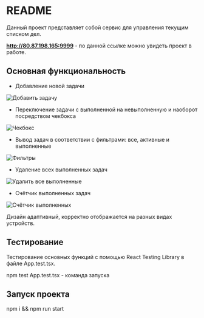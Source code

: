 # README

Данный проект представляет собой сервис для управления текущим списком дел.

**http://80.87.198.165:9999** - по данной ссылке можно увидеть проект в работе.

## Основная функциональность

* Добавление новой задачи
   
![Добавить задачу](https://github.com/user-attachments/assets/ad737c5f-c9c8-4d91-b57a-78962f44c618)
* Переключение задачи с выполненной на невыполненную и наоборот посредством чекбокса

![Чекбокс](https://github.com/user-attachments/assets/692223cd-be0e-4f26-b445-abd364d57cf3)
* Вывод задач в соответствии с фильтрами: все, активные и выполненные

![Фильтры](https://github.com/user-attachments/assets/6c8171fd-3130-413c-ae91-1f36eda03a9c)
* Удаление всех выполненных задач

![Удалить все выполненные](https://github.com/user-attachments/assets/a29bef7c-f852-4280-ac54-3e5d06511abd)
* Счётчик выполненных задач

![Счётчик выполненных](https://github.com/user-attachments/assets/efcf0813-6669-4e44-9502-eb09001697ab)

Дизайн адаптивный, корректно отображается на разных видах устройств.

## Тестирование

Тестирование основных функций с помощью React Testing Library в файле App.test.tsx.

npm test App.test.tsx - команда запуска

## Запуск проекта

npm i && npm run start 
